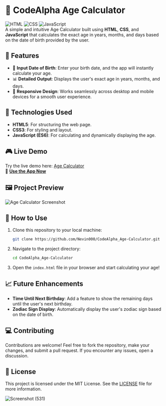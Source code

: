 # 🎂 CodeAlpha Age Calculator

![HTML](https://img.shields.io/badge/HTML-5-orange) ![CSS](https://img.shields.io/badge/CSS-3-blue) ![JavaScript](https://img.shields.io/badge/JavaScript-ES6-yellow)  
A simple and intuitive Age Calculator built using **HTML**, **CSS**, and **JavaScript** that calculates the exact age in years, months, and days based on the date of birth provided by the user.

## 🌟 Features
- 📅 **Input Date of Birth**: Enter your birth date, and the app will instantly calculate your age.
- 📊 **Detailed Output**: Displays the user's exact age in years, months, and days.
- 🔄 **Responsive Design**: Works seamlessly across desktop and mobile devices for a smooth user experience.

## 🚀 Technologies Used
- **HTML5**: For structuring the web page.
- **CSS3**: For styling and layout.
- **JavaScript (ES6)**: For calculating and dynamically displaying the age.

## 🎮 Live Demo
Try the live demo here: [Age Calculator](https://nevin000.github.io/CodeAlpha_Age-Calculator/)  
🔗 **[Use the App Now](https://nevin000.github.io/CodeAlpha_Age-Calculator/)**

## 🖼️ Project Preview
![Age Calculator Screenshot](path/to/screenshot.png)

## 🔧 How to Use
1. Clone this repository to your local machine:
   ```bash
   git clone https://github.com/Nevin000/CodeAlpha_Age-Calculator.git
   ```
2. Navigate to the project directory:
   ```bash
   cd CodeAlpha_Age-Calculator
   ```
3. Open the `index.html` file in your browser and start calculating your age!

## 📈 Future Enhancements
- **Time Until Next Birthday**: Add a feature to show the remaining days until the user's next birthday.
- **Zodiac Sign Display**: Automatically display the user's zodiac sign based on the date of birth.

## 💻 Contributing
Contributions are welcome! Feel free to fork the repository, make your changes, and submit a pull request. If you encounter any issues, open a discussion.

## 📜 License
This project is licensed under the MIT License. See the [LICENSE](LICENSE) file for more information.



![Screenshot (531)](https://github.com/user-attachments/assets/194b1551-5d91-41e4-bef9-6d12d8a948f6)
